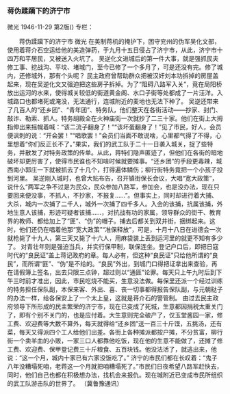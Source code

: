 ### 蒋伪蹂躏下的济宁市
微光
1946-11-29
第2版()
专栏：

　　蒋伪蹂躏下的济宁市
    微光
    在美制蒋机的掩护下，困守兖州的伪军吴化文部，使用着蒋介石空运给他的美造弹药，于九月十五日侵占了济宁市，从此，济宁市十四万和平居民，又被送入火坑了。
    吴逆化文进城后的第一件大事，就是强抓民夫修工事、挖战沟、平坟、堵城门，至今已修了一个多月了，可是还没有完。修了城内，还修城外，那有个头呢？
    民主政府曾帮助群众把被汉奸刘本功拆掉的房屋盖起来，现在吴逆化文又强迫把这些房子拆掉。为了“阻碍八路军入关”，竟在局阳桥放出运河的水来，使得城关较低的街道黄金阁、水口子街等处都成了一片汪洋。入城路口也都堵死或淹没，无法通行，连城附近的麦地也无法下种了。
    吴逆还带来了几百人的“还乡团”、“青年团”、特务队，他们整天在各街活动——抄家、封门、敲诈、勒索、抓人。特务胡殿全在火神庙街一次就抄了二三十家。他们在街上大拇指伸出来摇幌着喊：“该二流子翻身了！”“该坏蛋翻身了！”见了市民，好人，会员便讽刺的说：“开会罢！”“唱歌罢！”会员们当面不敢说啥，心里都气得了不得，心里想着“你们反正长不了。”果实，我们的武工队于二十一日袭入城关，捉了些特务，并散发了对特务政策的传单。从此，蒋特们隐声匿迹了，但他们在各街的暗地破坏却更厉害了，使得市民谁也不知啥时候就要摊事。“还乡团”的手段更毒辣，城西南小郭庄一下就被抓去了十几个，打得遍体鳞伤；柳行街特务竟把一个小孩子投到河里。
    吴逆刚入城时，也曾大贴布告，召开镇街保长会议，大唱“宽大政策”，说什么“两军之争不过是为民众，民众参加八路军，参加会，也是没办法，现在只要回来便没事，不抓人，不抄家，不报复……”。但事实上，同时却进行着大捕、大杀，城内一次捕了二千人，城外一次捕了四千多人。入会的该捕，抗属该捕，外地生意人该捕，形迹可疑者该捕……，对抗战有功的家属，领导群众的街干、教育界的教师、都给加上了“匪”、“伪”的帽子。捕去后都关到双井街，捆绑起来。这时，他们还仍在唱着他那“宽大政策”“准保释放”，可是，十月十八日在进德会一次就枪毙了十九人，第三天又毙了十六人，用麻袋装上丢到运河里的就更不知有多少了。
    对青壮年则是强迫当兵，并实行保甲制，联保连坐。登记户口后，即把日寇时代的“良民证”盖上蒋记政府的章。每人必有，但这种“良民证”只给他所谓的“良民”，而所谓“匪”、“伪”是不给的。“良民”外出，到城门口得把证拿出来查验，再在请假簿上签名，出去只限三点钟，超过则以“通匪”论罪。每天只上午九时后到下午三时前才准出，因此，市民吃烧不能买，生意没法做。每保里还派一个经过训练的特务担任保队副，本保来客、外出、喜、丧一切事都得报告保队副，与元朝鞑子的办法一样，给各保安上了一个太上皇，这就是蒋介石的警管制。
    由过去民主政府领导下所形成的民主繁荣的济宁市，现在已变成了死城，生意都因捐税太重关门了，即有个别不关门的，也是应付着。大生意则完全破产了，仅玉堂酱园一家，修工费、欢迎费等大数不算外，每天就得给“还乡团”送一百三十斤馍，五挑汤，还有菜，每天又得派四个工人给他们出差。各街上各种摊派都按户摊，不分贫富，柳行街一个卖羊血的小贩，一家三口人都靠他吃饭，现在他的生意不能做了，还摊了修工费、欢迎费、保甲登记费三十斤粮食、五百块钱。他没法活了，就逃出来，他说：“这一个月，城内十家已有六家没饭吃了。”
    济宁的市民们都在长叹着：“鬼子八年没糟塌死咱，老蒋这一个月就把咱糟塌死了。”市民们日夜希望八路军赶快去，同时，他们自己也都在积极想办法，找机会来报仇。现在城附近已变成市民所组织的武工队游击队的世界了。
    （冀鲁豫通讯）
